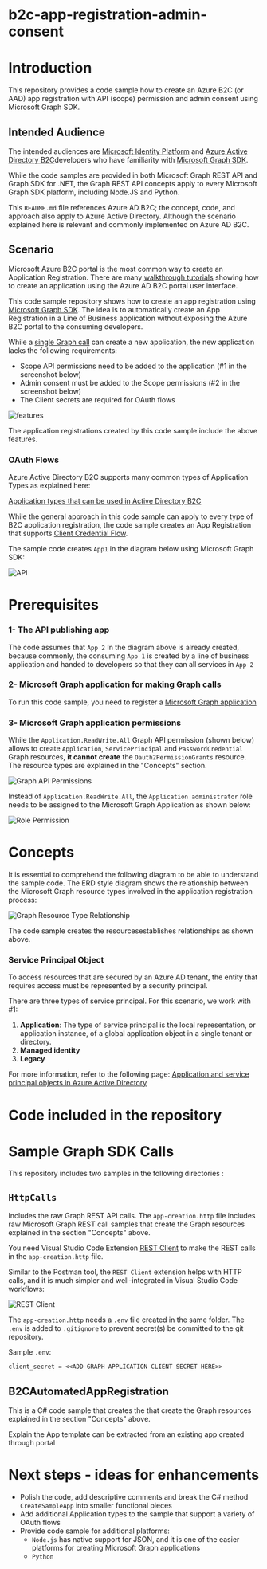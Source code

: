 # b2c-app-registration-admin-consent

# Introduction

This repository provides a code sample how to create an Azure B2C (or AAD) app registration with API (scope) permission and admin consent using Microsoft Graph SDK.



##	Intended Audience 
The intended audiences are [Microsoft Identity Platform](https://learn.microsoft.com/en-us/azure/active-directory/develop/) and [Azure Active Directory B2C](https://learn.microsoft.com/en-us/azure/active-directory-b2c/)developers who have familiarity with [Microsoft Graph SDK](https://learn.microsoft.com/en-us/graph/overview?view=graph-rest-1.0).  

While the code samples are provided in both Microsoft Graph REST API and Graph SDK for .NET, the Graph REST API concepts apply to every Microsoft Graph SDK platform, including Node.JS and Python.

This `README.md` file references Azure AD B2C; the concept, code, and approach also apply to Azure Active Directory. Although the scenario explained here is relevant and commonly implemented on Azure AD B2C.   


## Scenario

Microsoft Azure B2C portal is the most common way to create an Application Registration. There are many [walkthrough tutorials](https://learn.microsoft.com/en-us/azure/active-directory-b2c/tutorial-register-applications?tabs=app-reg-ga) showing how to create an application using the Azure AD B2C portal user interface.


This code sample repository shows how to create an app registration using [Microsoft Graph SDK](https://learn.microsoft.com/en-us/graph/sdks/sdks-overview). The idea is to automatically create an App Registration in a Line of Business application without exposing the Azure B2C portal to the consuming developers. 

While a [single Graph call](https://learn.microsoft.com/en-us/graph/api/application-post-applications?view=graph-rest-1.0&tabs=http
) can create a new application, the new application lacks the following requirements:
- Scope API permissions need to be added to the application (#1 in the screenshot below)
- Admin consent must be added to the Scope permissions (#2 in the screenshot below)
- The Client secrets are required for OAuth flows 


![features](images/api-permissions.png)

The application registrations created by this code sample include the above features. 


### OAuth Flows

Azure Active Directory B2C supports many common types of Application Types as explained here:

[Application types that can be used in Active Directory B2C](https://learn.microsoft.com/en-us/azure/active-directory-b2c/application-types)

While the general approach in this code sample can apply to every type of B2C application registration, the code sample creates an App Registration that supports [Client Credential Flow](https://learn.microsoft.com/en-us/azure/active-directory-b2c/client-credentials-grant-flow).

The sample code creates `App1` in the diagram below using Microsoft Graph SDK:

![API](images/application-architecture.png)

# Prerequisites


### 1- The API publishing app

The code assumes that `App 2` In the diagram above is already created, because commonly, the consuming `App 1` is created by a line of business application and handed to developers so that they can all services in `App 2`   

### 2- Microsoft Graph application for making Graph calls
To run this code sample, you need to register a [Microsoft Graph application](https://learn.microsoft.com/en-us/azure/active-directory-b2c/microsoft-graph-get-started?tabs=app-reg-ga)

### 3- Microsoft Graph application permissions

While the `Application.ReadWrite.All` Graph API permission (shown below) allows to create `Application`, `ServicePrincipal` and `PasswordCredential` Graph resources, **it cannot create** the `Oauth2PermissionGrants` resource. The resource types are explained in the "Concepts" section. 

![Graph API Permissions](images/graph-api-permissions.png)

Instead of `Application.ReadWrite.All`, the `Application administrator`  role needs to be assigned to the Microsoft Graph Application as shown below:

![Role Permission](images/role-permissions.png)


# Concepts

It is essential to comprehend the following diagram to be able to understand the sample code. The ERD style diagram shows the relationship between the Microsoft Graph resource types involved in the application registration process:

![Graph Resource Type Relationship](/images/graph-resource-type-relationships.png)

The code sample creates the resourcesestablishes relationships as shown above.

### Service Principal Object

To access resources that are secured by an Azure AD tenant, the entity that requires access must be represented by a security principal.

There are three types of service principal. For this scenario, we work with #1:

1. **Application**: The type of service principal is the local representation, or application instance, of a global application object in a single tenant or directory.
2. **Managed identity**
3. **Legacy**



For more information, refer to the following page:
[Application and service principal objects in Azure Active Directory](https://learn.microsoft.com/en-us/azure/active-directory/develop/app-objects-and-service-principals)

# Code included in the repository

# Sample Graph SDK Calls

This repository includes two samples in the following directories :

## `HttpCalls`
Includes the raw Graph REST API calls. 
The `app-creation.http` file includes raw Microsoft Graph REST call samples that create the Graph resources explained in the section "Concepts" above. 

You need  Visual Studio Code Extension [REST Client](https://marketplace.visualstudio.com/items?itemName=humao.rest-client) to make the REST calls in the `app-creation.http` file. 

Similar to the Postman tool, the `REST Client` extension helps with HTTP calls, and it is much simpler and well-integrated in Visual Studio Code workflows:

![REST Client](images/rest-client.png)

The `app-creation.http` needs a `.env` file created in the same folder. The `.env` is added to `.gitignore` to prevent secret(s) be committed to the git repository.

Sample `.env`:

```
client_secret = <<ADD GRAPH APPLICATION CLIENT SECRET HERE>>
```

## B2CAutomatedAppRegistration

This is a C# code sample that creates the that create the Graph resources explained in the section "Concepts" above. 



Explain the App template can be extracted from an existing app created through portal


# Next steps - ideas for enhancements
    
- Polish the code, add descriptive comments and break the C# method `CreateSampleApp` into smaller functional pieces
- Add additional Application types to the sample that support a variety of OAuth flows
- Provide code sample for additional platforms:
    - `Node.js` has native support for JSON, and it is one of the easier platforms for creating Microsoft Graph applications
    - `Python`

